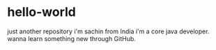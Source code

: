 # hello-world
just another repository
i'm sachin from India
i'm a core java developer.
wanna learn something new through GitHub.
